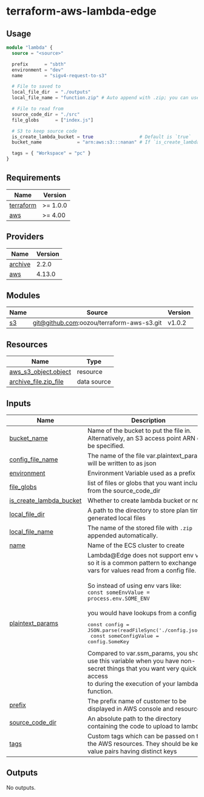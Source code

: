 # terraform-aws-lambda-edge

## Usage

```terraform
module "lambda" {
  source = "<source>"

  prefix      = "sbth"
  environment = "dev"
  name        = "sigv4-request-to-s3"

  # File to saved to
  local_file_dir  = "./outputs"
  local_file_name = "function.zip" # Auto append with .zip; you can use name.zip

  # File to read from
  source_code_dir = "./src"
  file_globs      = ["index.js"]

  # S3 to keep source code
  is_create_lambda_bucket = true                 # Default is `true`
  bucket_name             = "arn:aws:s3:::nanan" # If `is_create_lambda_bucket` is `false`; specified this, default is `""`

  tags = { "Workspace" = "pc" }
}
```

<!-- BEGIN_TF_DOCS -->
## Requirements

| Name                                                                      | Version  |
|---------------------------------------------------------------------------|----------|
| <a name="requirement_terraform"></a> [terraform](#requirement\_terraform) | >= 1.0.0 |
| <a name="requirement_aws"></a> [aws](#requirement\_aws)                   | >= 4.00  |

## Providers

| Name                                                          | Version |
|---------------------------------------------------------------|---------|
| <a name="provider_archive"></a> [archive](#provider\_archive) | 2.2.0   |
| <a name="provider_aws"></a> [aws](#provider\_aws)             | 4.13.0  |

## Modules

| Name                                       | Source                                    | Version |
|--------------------------------------------|-------------------------------------------|---------|
| <a name="module_s3"></a> [s3](#module\_s3) | git@github.com:oozou/terraform-aws-s3.git | v1.0.2  |

## Resources

| Name                                                                                                             | Type        |
|------------------------------------------------------------------------------------------------------------------|-------------|
| [aws_s3_object.object](https://registry.terraform.io/providers/hashicorp/aws/latest/docs/resources/s3_object)    | resource    |
| [archive_file.zip_file](https://registry.terraform.io/providers/hashicorp/archive/latest/docs/data-sources/file) | data source |

## Inputs

| Name                                                                                                          | Description                                                                                                                                                                                                                                                                                                                                                                                                                                                                                                                                                              | Type           | Default         | Required |
|---------------------------------------------------------------------------------------------------------------|--------------------------------------------------------------------------------------------------------------------------------------------------------------------------------------------------------------------------------------------------------------------------------------------------------------------------------------------------------------------------------------------------------------------------------------------------------------------------------------------------------------------------------------------------------------------------|----------------|-----------------|:--------:|
| <a name="input_bucket_name"></a> [bucket\_name](#input\_bucket\_name)                                         | Name of the bucket to put the file in. Alternatively, an S3 access point ARN can be specified.                                                                                                                                                                                                                                                                                                                                                                                                                                                                           | `string`       | `""`            |    no    |
| <a name="input_config_file_name"></a> [config\_file\_name](#input\_config\_file\_name)                        | The name of the file var.plaintext\_params will be written to as json                                                                                                                                                                                                                                                                                                                                                                                                                                                                                                    | `string`       | `"config.json"` |    no    |
| <a name="input_environment"></a> [environment](#input\_environment)                                           | Environment Variable used as a prefix                                                                                                                                                                                                                                                                                                                                                                                                                                                                                                                                    | `string`       | n/a             |   yes    |
| <a name="input_file_globs"></a> [file\_globs](#input\_file\_globs)                                            | list of files or globs that you want included from the source\_code\_dir                                                                                                                                                                                                                                                                                                                                                                                                                                                                                                 | `list(string)` | n/a             |   yes    |
| <a name="input_is_create_lambda_bucket"></a> [is\_create\_lambda\_bucket](#input\_is\_create\_lambda\_bucket) | Whether to create lambda bucket or not                                                                                                                                                                                                                                                                                                                                                                                                                                                                                                                                   | `bool`         | `true`          |    no    |
| <a name="input_local_file_dir"></a> [local\_file\_dir](#input\_local\_file\_dir)                              | A path to the directory to store plan time generated local files                                                                                                                                                                                                                                                                                                                                                                                                                                                                                                         | `string`       | n/a             |   yes    |
| <a name="input_local_file_name"></a> [local\_file\_name](#input\_local\_file\_name)                           | The name of the stored file with `.zip` appended automatically.                                                                                                                                                                                                                                                                                                                                                                                                                                                                                                          | `string`       | n/a             |   yes    |
| <a name="input_name"></a> [name](#input\_name)                                                                | Name of the ECS cluster to create                                                                                                                                                                                                                                                                                                                                                                                                                                                                                                                                        | `string`       | n/a             |   yes    |
| <a name="input_plaintext_params"></a> [plaintext\_params](#input\_plaintext\_params)                          | Lambda@Edge does not support env vars, so it is a common pattern to exchange Env vars for values read from a config file.<br><br>  So instead of using env vars like:<br>  `const someEnvValue = process.env.SOME_ENV`<br><br>  you would have lookups from a config file:<pre>const config = JSON.parse(readFileSync('./config.json'))<br>  const someConfigValue = config.SomeKey</pre>Compared to var.ssm\_params, you should use this variable when you have non-secret things that you want very quick access<br>  to during the execution of your lambda function. | `map(string)`  | `{}`            |    no    |
| <a name="input_prefix"></a> [prefix](#input\_prefix)                                                          | The prefix name of customer to be displayed in AWS console and resource                                                                                                                                                                                                                                                                                                                                                                                                                                                                                                  | `string`       | n/a             |   yes    |
| <a name="input_source_code_dir"></a> [source\_code\_dir](#input\_source\_code\_dir)                           | An absolute path to the directory containing the code to upload to lambda                                                                                                                                                                                                                                                                                                                                                                                                                                                                                                | `string`       | n/a             |   yes    |
| <a name="input_tags"></a> [tags](#input\_tags)                                                                | Custom tags which can be passed on to the AWS resources. They should be key value pairs having distinct keys                                                                                                                                                                                                                                                                                                                                                                                                                                                             | `map(any)`     | `{}`            |    no    |

## Outputs

No outputs.
<!-- END_TF_DOCS -->
